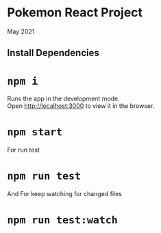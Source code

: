 # Pokemon React Project

May 2021

## Install Dependencies

# `npm i`

Runs the app in the development mode.\
Open [http://localhost:3000](http://localhost:3000) to view it in the browser.

# `npm start`

For run test 

# `npm run test`

And For keep watching for changed files

# `npm run test:watch`

